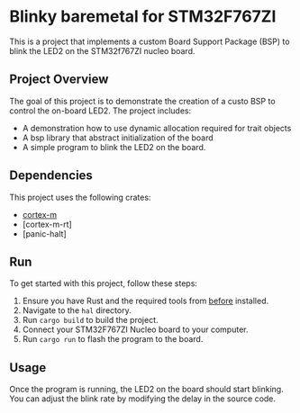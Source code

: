 # Blinky baremetal for STM32F767ZI

This is a project that implements a custom Board Support Package (BSP) to blink the LED2 on the STM32f767ZI nucleo board.

## Project Overview

The goal of this project is to demonstrate the creation of a custo BSP to control the on-board LED2. The project includes:

- A demonstration how to use dynamic allocation required for trait objects
- A bsp library that abstract initialization of the board
- A simple program to blink the LED2 on the board.

## Dependencies

This project uses the following crates:
- [cortex-m]()
- [cortex-m-rt]
- [panic-halt]

## Run

To get started with this project, follow these steps:

1. Ensure you have Rust and the required tools from [before](../README.md) installed.
2. Navigate to the `hal` directory.
3. Run `cargo build` to build the project.
4. Connect your STM32F767ZI Nucleo board to your computer.
5. Run `cargo run` to flash the program to the board.

## Usage

Once the program is running, the LED2 on the board should start blinking. You can adjust the blink rate by modifying the delay in the source code.